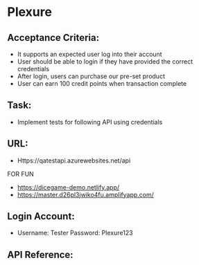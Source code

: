 # Plexure

## Acceptance Criteria: 
-	It supports an expected user log into their account 
-	User should be able to login if they have provided the correct credentials 
-	After login, users can purchase our pre-set product 
-	User can earn 100 credit points when transaction complete 
## Task: 
-	Implement tests for following API using credentials 
## URL: 
-	Https://qatestapi.azurewebsites.net/api

FOR FUN
-	https://dicegame-demo.netlify.app/
-	https://master.d26pl3jwiko4fu.amplifyapp.com/


##  Login Account: 
-	
    Username: Tester 
	Password: 	Plexure123 

## API Reference: 
 

